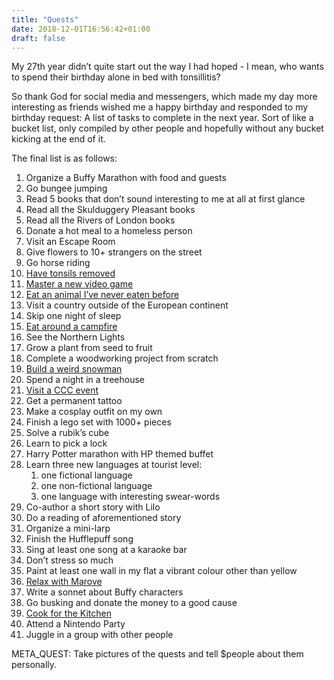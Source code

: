 ```yaml
---
title: "Quests"
date: 2018-12-01T16:56:42+01:00
draft: false
---
```


My 27th year didn’t quite start out the way I had hoped - I mean, who wants to spend their birthday alone in bed with tonsillitis?

So thank God for social media and messengers, which made my day more interesting as friends wished me a happy birthday and responded to my birthday request: A list of tasks to complete in the next year. Sort of like a bucket list, only compiled by other people and hopefully without any bucket kicking at the end of it.

The final list is as follows:

1. Organize a Buffy Marathon with food and guests
2. Go bungee jumping
3. Read 5 books that don’t sound interesting to me at all at first glance
4. Read all the Skulduggery Pleasant books
5. Read all the Rivers of London books
6. Donate a hot meal to a homeless person
7. Visit an Escape Room
8. Give flowers to 10+ strangers on the street
9. Go horse riding
10. [Have tonsils removed](/en/quest/quest-10)
11. [Master a new video game](/en/quest/quest-11)
12. [Eat an animal I’ve never eaten before](/en/quest/quest-12)
13. Visit a country outside of the European continent
14. Skip one night of sleep
15. [Eat around a campfire](/en/quest/quest-15)
16. See the Northern Lights
17. Grow a plant from seed to fruit
18. Complete a woodworking project from scratch
19. [Build a weird snowman](/en/quest/quest-19)
20. Spend a night in a treehouse
21. [Visit a CCC event](/en/quest/quest-21)
22. Get a permanent tattoo
23. Make a cosplay outfit on my own
24. Finish a lego set with 1000+ pieces
25. Solve a rubik’s cube
26. Learn to pick a lock
27. Harry Potter marathon with HP themed buffet
28. Learn three new languages at tourist level:
    1. one fictional language
    2. one non-fictional language
    3. one language with interesting swear-words
29. Co-author a short story with Lilo
30. Do a reading of aforementioned story
31. Organize a mini-larp
32. Finish the Hufflepuff song
33. Sing at least one song at a karaoke bar
34. Don’t stress so much
35. Paint at least one wall in my flat a vibrant colour other than yellow
36. [Relax with Marove](/en/quest/quest-36)
37. Write a sonnet about Buffy characters
38. Go busking and donate the money to a good cause
39. [Cook for the Kitchen](/en/quest/quest-39)
40. Attend a Nintendo Party
41. Juggle in a group with other people

META_QUEST: Take pictures of the quests and tell $people about them personally.
